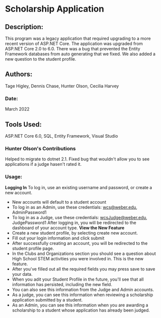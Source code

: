 # Scholarship Application
## Description: 
This program was a legacy application that required upgrading to a more recent version of ASP.NET Core. 
The application was upgraded from ASP.NET Core 2.0 to 6.0.
There was a bug that prevented the Entity Framework databases from auto generating that we fixed. 
We also added a new question to the student profile.  
## Authors: 
Tage Higley,
Dennis Chase,
Hunter Olson,
Cecilia Harvey
### Date: 
March 2022
## Tools Used:
ASP.NET Core 6.0,
SQL,
Entity Framework,
Visual Studio
### Hunter Olson's Contributions
Helped to migrate to dotnet 2.1. Fixed bug that wouldn't allow you to see applications if a judge hasen't rated it. 
### Usage:
**Logging In**
To log in, use an existing username and password, or create a new account. 
- New accounts will default to a student account
- To log in as an Admin, use these credentials: wcs@weber.edu, AdminPassword1
- To log in as a Judge, use these credentials: wcsJudge@weber.edu, JudgePassword1
After logging in, you will be redirected to the dashboard of your account type. 
**View the New Feature**
- Create a new student profile, by selecting create new account. 
- Fill out your login information and click submit
- After successfully creating an account, you will be redirected to the student profile page. 
- In the Clubs and Organizations section you should see a question about High School STEM activities you were involved in. This is the new feature.
- After you've filled out all the required fields you may press save to save your data. 
- When you adit your Student Profile in the future, you'll see that all information has persisted, including the new field.
- You can also see this information from the Judge and Admin accounts. 
- As a judge, you can see this information when reviewing a scholarship application submitted by a student. 
- As an Admin, you can see this information when you are awarding a scholarship to a student whose application has already been judged. 
